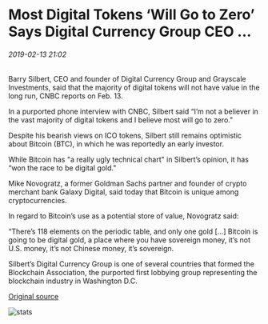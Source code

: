 # Most Digital Tokens ‘Will Go to Zero’ Says Digital Currency Group CEO ...

###### 2019-02-13 21:02

Barry Silbert, CEO and founder of Digital Currency Group and Grayscale Investments, said that the majority of digital tokens will not have value in the long run, CNBC reports on Feb. 13.

In a purported phone interview with CNBC, Silbert said “I’m not a believer in the vast majority of digital tokens and I believe most will go to zero."

Despite his bearish views on ICO tokens, Silbert still remains optimistic about Bitcoin (BTC), in which he was reportedly an early investor.

While Bitcoin has "a really ugly technical chart" in Silbert’s opinion, it has “won the race to be digital gold."

Mike Novogratz, a former Goldman Sachs partner and founder of crypto merchant bank Galaxy Digital, said today that Bitcoin is unique among cryptocurrencies.

In regard to Bitcoin’s use as a potential store of value, Novogratz said:

“There’s 118 elements on the periodic table, and only one gold \[...\] Bitcoin is going to be digital gold, a place where you have sovereign money, it’s not U.S. money, it’s not Chinese money, it’s sovereign.

Silbert’s Digital Currency Group is one of several countries that formed the Blockchain Association, the purported first lobbying group representing the blockchain industry in Washington D.C.

[Original source](https://cointelegraph.com/news/most-digital-tokens-will-go-to-zero-says-digital-currency-group-ceo)

![stats](https://c.statcounter.com/11760860/0/a89fa40b/1/ "stats")